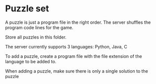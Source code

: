 # Puzzle set

A puzzle is just a program file in the right order. The server shuffles the program code lines for the game.

Store all puzzles in this folder.

The server currently supports 3 languages: Python, Java, C

To add a puzzle, create a program file with the file extension of the language to be added to.

When adding a puzzle, make sure there is only a single solution to the puzzle
